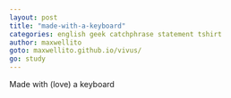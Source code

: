 ```yaml
---
layout: post
title: "made-with-a-keyboard"
categories: english geek catchphrase statement tshirt
author: maxwellito
goto: maxwellito.github.io/vivus/
go: study
---
```

Made with (love) a keyboard
